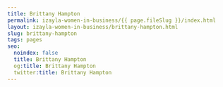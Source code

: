 ```yaml
---
title: Brittany Hampton
permalink: izayla-women-in-business/{{ page.fileSlug }}/index.html
layout: izayla-women-in-business/brittany-hampton.html
slug: brittany-hampton
tags: pages
seo:
  noindex: false
  title: Brittany Hampton
  og:title: Brittany Hampton
  twitter:title: Brittany Hampton
---
```



